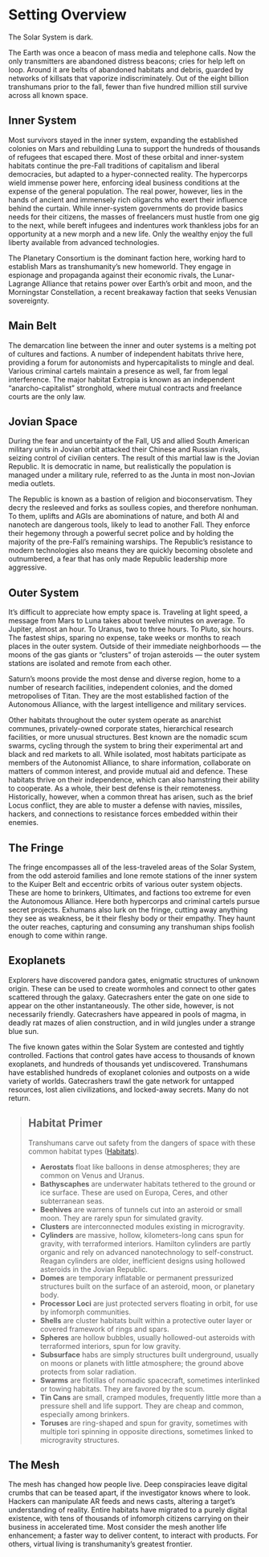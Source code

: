 # Setting Overview

The Solar System is dark.

The Earth was once a beacon of mass media and telephone calls. Now the only transmitters are abandoned distress beacons; cries for help left on loop. Around it are belts of abandoned habitats and debris, guarded by networks of killsats that vaporize indiscriminately. Out of the eight billion transhumans prior to the fall, fewer than five hundred million still survive across all known space.

## Inner System

Most survivors stayed in the inner system, expanding the established colonies on Mars and rebuilding Luna to support the hundreds of thousands of refugees that escaped there. Most of these orbital and inner-system habitats continue the pre-Fall traditions of capitalism and liberal democracies, but adapted to a hyper-connected reality. The hypercorps wield immense power here, enforcing ideal business conditions at the expense of the general population. The real power, however, lies in the hands of ancient and immensely rich oligarchs who exert their influence behind the curtain. While inner-system governments do provide basics needs for their citizens, the masses of freelancers must hustle from one gig to the next, while bereft infugees and indentures work thankless jobs for an opportunity at a new morph and a new life. Only the wealthy enjoy the full liberty available from advanced technologies.

The Planetary Consortium is the dominant faction here, working hard to establish Mars as transhumanity’s new homeworld. They engage in espionage and propaganda against their economic rivals, the Lunar-Lagrange Alliance that retains power over Earth’s orbit and moon, and the Morningstar Constellation, a recent breakaway faction that seeks Venusian sovereignty.

## Main Belt

The demarcation line between the inner and outer systems is a melting pot of cultures and factions. A number of independent habitats thrive here, providing a forum for autonomists and hypercapitalists to mingle and deal. Various criminal cartels maintain a presence as well, far from legal interference. The major habitat Extropia is known as an independent “anarcho-capitalist” stronghold, where mutual contracts and freelance courts are the only law.

## Jovian Space

During the fear and uncertainty of the Fall, US and allied South American military units in Jovian orbit attacked their Chinese and Russian rivals, seizing control of civilian centers. The result of this martial law is the Jovian Republic. It is democratic in name, but realistically the population is managed under a military rule, referred to as the Junta in most non-Jovian media outlets.

The Republic is known as a bastion of religion and bioconservatism. They decry the resleeved and forks as soulless copies, and therefore nonhuman. To them, uplifts and AGIs are abominations of nature, and both AI and nanotech are dangerous tools, likely to lead to another Fall. They enforce their hegemony through a powerful secret police and by holding the majority of the pre-Fall’s remaining warships. The Republic’s resistance to modern technologies also means they are quickly becoming obsolete and outnumbered, a fear that has only made Republic leadership more aggressive.

## Outer System

It’s difficult to appreciate how empty space is. Traveling at light speed, a message from Mars to Luna takes about twelve minutes on average. To Jupiter, almost an hour. To Uranus, two to three hours. To Pluto, six hours. The fastest ships, sparing no expense, take weeks or months to reach places in the outer system. Outside of their immediate neighborhoods — the moons of the gas giants or “clusters” of trojan asteroids — the outer system stations are isolated and remote from each other.

Saturn’s moons provide the most dense and diverse region, home to a number of research facilities, independent colonies, and the domed metropolises of Titan. They are the most established faction of the Autonomous Alliance, with the largest intelligence and military services.

Other habitats throughout the outer system operate as anarchist communes, privately-owned corporate states, hierarchical research facilities, or more unusual structures. Best known are the nomadic scum swarms, cycling through the system to bring their experimental art and black and red markets to all. While isolated, most habitats participate as members of the Autonomist Alliance, to share information, collaborate on matters of common interest, and provide mutual aid and defence. These habitats thrive on their independence, which can also hamstring their ability to cooperate. As a whole, their best defense is their remoteness. Historically, however, when a common threat has arisen, such as the brief Locus conflict, they are able to muster a defense with navies, missiles, hackers, and connections to resistance forces embedded within their enemies.

## The Fringe

The fringe encompasses all of the less-traveled areas of the Solar System, from the odd asteroid families and lone remote stations of the inner system to the Kuiper Belt and eccentric orbits of various outer system objects. These are home to brinkers, Ultimates, and factions too extreme for even the Autonomous Alliance. Here both hypercorps and criminal cartels pursue secret projects. Exhumans also lurk on the fringe, cutting away anything they see as weakness, be it their fleshy body or their empathy. They haunt the outer reaches, capturing and consuming any transhuman ships foolish enough to come within range.

## Exoplanets

Explorers have discovered pandora gates, enigmatic structures of unknown origin. These can be used to create wormholes and connect to other gates scattered through the galaxy. Gatecrashers enter the gate on one side to appear on the other instantaneously. The other side, however, is not necessarily friendly. Gatecrashers have appeared in pools of magma, in deadly rat mazes of alien construction, and in wild jungles under a strange blue sun.

The five known gates within the Solar System are contested and tightly controlled. Factions that control gates have access to thousands of known exoplanets, and hundreds of thousands yet undiscovered. Transhumans have established hundreds of exoplanet colonies and outposts on a wide variety of worlds. Gatecrashers trawl the gate network for untapped resources, lost alien civilizations, and locked-away secrets. Many do not return.

<blockquote>

## Habitat Primer

Transhumans carve out safety from the dangers of space with these common habitat types ([Habitats](../07/06-habitats.md)).

<!--start-order-->
- **Aerostats** float like balloons in dense atmospheres; they are common on Venus and Uranus.
- **Bathyscaphes** are underwater habitats tethered to the ground or ice surface. These are used on Europa, Ceres, and other subterranean seas.
- **Beehives** are warrens of tunnels cut into an asteroid or small moon. They are rarely spun for simulated gravity.
- **Clusters** are interconnected modules existing in microgravity.
- **Cylinders** are massive, hollow, kilometers-long cans spun for gravity, with terraformed interiors. Hamilton cylinders are partly organic and rely on advanced nanotechnology to self-construct. Reagan cylinders are older, inefficient designs using hollowed asteroids in the Jovian Republic.
- **Domes** are temporary inflatable or permanent pressurized structures built on the surface of an asteroid, moon, or planetary body.
- **Processor Loci** are just protected servers floating in orbit, for use by infomorph communities.
- **Shells** are cluster habitats built within a protective outer layer or covered framework of rings and spars.
- **Spheres** are hollow bubbles, usually hollowed-out asteroids with terraformed interiors, spun for low gravity.
- **Subsurface** habs are simply structures built underground, usually on moons or planets with little atmosphere; the ground above protects from solar radiation.
- **Swarms** are flotillas of nomadic spacecraft, sometimes interlinked or towing habitats. They are favored by the scum.
- **Tin Cans** are small, cramped modules, frequently little more than a pressure shell and life support. They are cheap and common, especially among brinkers.
- **Toruses** are ring-shaped and spun for gravity, sometimes with multiple tori spinning in opposite directions, sometimes linked to microgravity structures.

<!--end-order-->

</blockquote>

## The Mesh

The mesh has changed how people live. Deep conspiracies leave digital crumbs that can be teased apart, if the investigator knows where to look. Hackers can manipulate AR feeds and news casts, altering a target’s understanding of reality. Entire habitats have migrated to a purely digital existence, with tens of thousands of infomorph citizens carrying on their business in accelerated time. Most consider the mesh another life enhancement; a faster way to deliver content, to interact with products. For others, virtual living is transhumanity’s greatest frontier.
